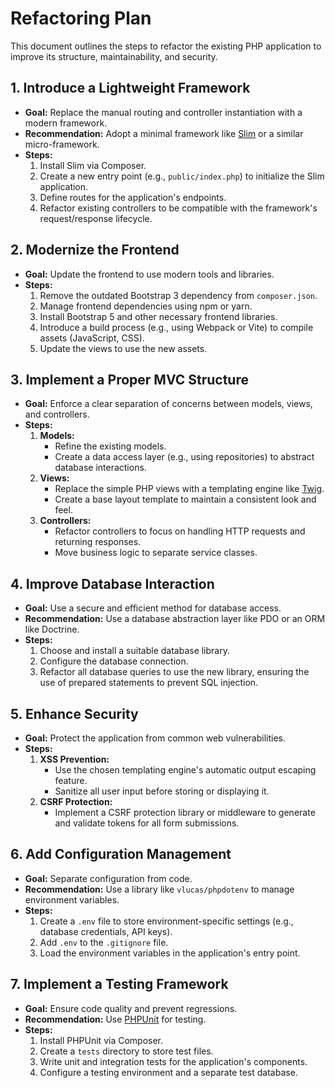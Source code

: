 # Refactoring Plan

This document outlines the steps to refactor the existing PHP application to improve its structure, maintainability, and security.

## 1. Introduce a Lightweight Framework

- **Goal:** Replace the manual routing and controller instantiation with a modern framework.
- **Recommendation:** Adopt a minimal framework like [Slim](https://www.slimframework.com/) or a similar micro-framework.
- **Steps:**
    1. Install Slim via Composer.
    2. Create a new entry point (e.g., `public/index.php`) to initialize the Slim application.
    3. Define routes for the application's endpoints.
    4. Refactor existing controllers to be compatible with the framework's request/response lifecycle.

## 2. Modernize the Frontend

- **Goal:** Update the frontend to use modern tools and libraries.
- **Steps:**
    1. Remove the outdated Bootstrap 3 dependency from `composer.json`.
    2. Manage frontend dependencies using npm or yarn.
    3. Install Bootstrap 5 and other necessary frontend libraries.
    4. Introduce a build process (e.g., using Webpack or Vite) to compile assets (JavaScript, CSS).
    5. Update the views to use the new assets.

## 3. Implement a Proper MVC Structure

- **Goal:** Enforce a clear separation of concerns between models, views, and controllers.
- **Steps:**
    1. **Models:**
        - Refine the existing models.
        - Create a data access layer (e.g., using repositories) to abstract database interactions.
    2. **Views:**
        - Replace the simple PHP views with a templating engine like [Twig](https://twig.symfony.com/).
        - Create a base layout template to maintain a consistent look and feel.
    3. **Controllers:**
        - Refactor controllers to focus on handling HTTP requests and returning responses.
        - Move business logic to separate service classes.

## 4. Improve Database Interaction

- **Goal:** Use a secure and efficient method for database access.
- **Recommendation:** Use a database abstraction layer like PDO or an ORM like Doctrine.
- **Steps:**
    1. Choose and install a suitable database library.
    2. Configure the database connection.
    3. Refactor all database queries to use the new library, ensuring the use of prepared statements to prevent SQL injection.

## 5. Enhance Security

- **Goal:** Protect the application from common web vulnerabilities.
- **Steps:**
    1. **XSS Prevention:**
        - Use the chosen templating engine's automatic output escaping feature.
        - Sanitize all user input before storing or displaying it.
    2. **CSRF Protection:**
        - Implement a CSRF protection library or middleware to generate and validate tokens for all form submissions.

## 6. Add Configuration Management

- **Goal:** Separate configuration from code.
- **Recommendation:** Use a library like `vlucas/phpdotenv` to manage environment variables.
- **Steps:**
    1. Create a `.env` file to store environment-specific settings (e.g., database credentials, API keys).
    2. Add `.env` to the `.gitignore` file.
    3. Load the environment variables in the application's entry point.

## 7. Implement a Testing Framework

- **Goal:** Ensure code quality and prevent regressions.
- **Recommendation:** Use [PHPUnit](https://phpunit.de/) for testing.
- **Steps:**
    1. Install PHPUnit via Composer.
    2. Create a `tests` directory to store test files.
    3. Write unit and integration tests for the application's components.
    4. Configure a testing environment and a separate test database.
